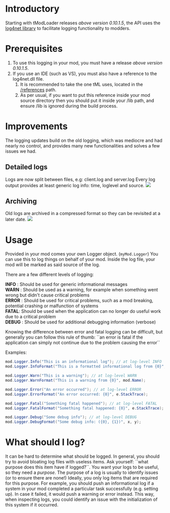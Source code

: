 # Introductory
Starting with tModLoader releases _above version 0.10.1.5_, the API uses the [log4net library](https://logging.apache.org/log4net/) to facilitate logging functionality to modders.

# Prerequisites
1. To use this logging in your mod, you must have a release _above version 0.10.1.5_.
1. If you use an IDE (such as VS), you must also have a reference to the log4net.dll file.
   1. It is recommended to take the one tML uses, located in the [/references](https://github.com/tModLoader/tModLoader/tree/master/references) path.
   1. As per usual, if you want to put this reference inside your mod source directory then you should put it inside your /lib path, and ensure /lib is ignored during the build process.

# Improvements
The logging updates build on the old logging, which was mediocre and had nearly no control, and provides many new functionalities and solves a few issues we had. 

## Detailed logs
Logs are now split between files, e.g: client.log and server.log
Every log output provides at least generic log info: time, loglevel and source.
![](https://i.imgur.com/SVzuUE5.png)

## Archiving
Old logs are archived in a compressed format so they can be revisited at a later date. 
![](https://i.imgur.com/Oos1nxm.png)

# Usage
Provided in your mod comes your own Logger object. (`myMod.Logger`) You can use this to log things on behalf of your mod. Inside the log file, your mod will be marked as said source of the log.

There are a few different levels of logging:

**INFO** : Should be used for generic informational messages <br/>
**WARN** : Should be used as a warning, for example when something went wrong but didn't cause critical problems <br/>
**ERROR** : Should be used for critical problems, such as a mod breaking, potential crashing or malfunction of systems <br/>
**FATAL**: Should be used when the application can no longer do useful work due to a critical problem <br/>
**DEBUG** : Should be used for additional debugging information (verbose) <br/>

Knowing the difference between error and fatal logging can be difficult, but generally you can follow this rule of thumb: \`\`an error is fatal if the application can simply not continue due to the problem causing the error´´

Examples:
```cs
mod.Logger.Info("This is an informational log"); // at log-level INFO
mod.Logger.InfoFormat("This is a formatted informational log from {0}", mod.Name);

mod.Logger.Warn("This is a warning"); // at log-level WARN
mod.Logger.WarnFormat("This is a warning from {0}", mod.Name);

mod.Logger.Error("An error occurred"); // at log-level ERROR
mod.Logger.ErrorFormat("An error occurred: {0}", e.StackTrace);

mod.Logger.Fatal("Something fatal happened"); // at log-level FATAL
mod.Logger.FatalFormat("Something fatal happened: {0}", e.StackTrace);

mod.Logger.Debug("Some debug info"); // at log-level DEBUG
mod.Logger.DebugFormat("Some debug info: ({0}, {1})", x, y);
```

# What should I log?
It can be hard to determine what should be logged. In general, you should try to avoid bloating log files with useless items. Ask yourself: \`\`what purpose does this item have if logged?´´. You want your logs to be useful, so they need a _purpose_. The purpose of a log is usually to identify issues (or to ensure there are none!) Ideally, you only log items that are required for this purpose. For example, you should push an informational log if a system in your mod completed a particular task successfully (e.g. setting up). In case it failed, it would push a warning or error instead. This way, when inspecting logs, you could identify an issue with the initialization of this system if it occurred.